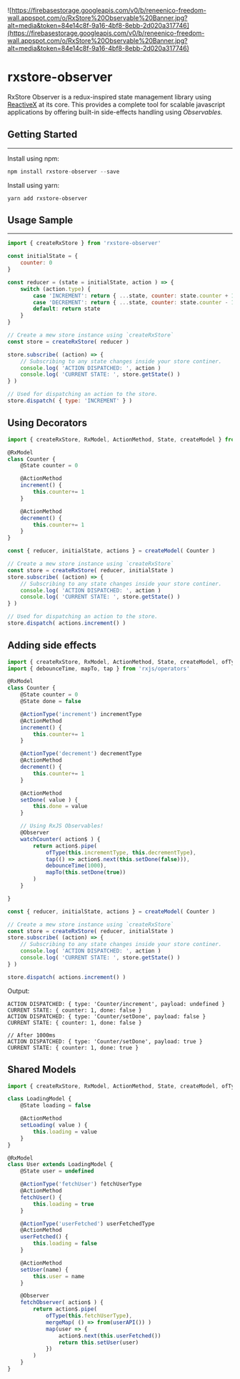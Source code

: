 ![https://firebasestorage.googleapis.com/v0/b/reneenico-freedom-wall.appspot.com/o/RxStore%20Observable%20Banner.jpg?alt=media&token=84e14c8f-9a16-4bf8-8ebb-2d020a317746](https://firebasestorage.googleapis.com/v0/b/reneenico-freedom-wall.appspot.com/o/RxStore%20Observable%20Banner.jpg?alt=media&token=84e14c8f-9a16-4bf8-8ebb-2d020a317746)

# rxstore-observer
RxStore Observer is a redux-inspired state management library using [ReactiveX](http://reactivex.io/) at its core. This provides a complete tool for scalable javascript applications by offering built-in side-effects handling using *Observables.*

## Getting Started

---

Install using npm:

```jsx
npm install rxstore-observer --save
```

Install using yarn:
```
yarn add rxstore-observer
```

## Usage Sample

---

```jsx
import { createRxStore } from 'rxstore-observer'

const initialState = {
    counter: 0
}

const reducer = (state = initialState, action ) => {
    switch (action.type) {
        case 'INCREMENT': return { ...state, counter: state.counter + 1 }
        case 'DECREMENT': return { ...state, counter: state.counter - 1 }
        default: return state
    }
}

// Create a mew store instance using `createRxStore`
const store = createRxStore( reducer )

store.subscribe( (action) => {
    // Subscribing to any state changes inside your store continer.
    console.log( 'ACTION DISPATCHED: ', action )
    console.log( 'CURRENT STATE: ', store.getState() ) 
} )

// Used for dispatching an action to the store.
store.dispatch( { type: 'INCREMENT' } )
```

## Using Decorators
```jsx
import { createRxStore, RxModel, ActionMethod, State, createModel } from 'rxstore-observer'

@RxModel
class Counter {
    @State counter = 0

    @ActionMethod
    increment() {
        this.counter+= 1
    }

    @ActionMethod
    decrement() {
        this.counter+= 1
    }
}

const { reducer, initialState, actions } = createModel( Counter )

// Create a mew store instance using `createRxStore`
const store = createRxStore( reducer, initialState )
store.subscribe( (action) => {
    // Subscribing to any state changes inside your store continer.
    console.log( 'ACTION DISPATCHED: ', action )
    console.log( 'CURRENT STATE: ', store.getState() ) 
} )

// Used for dispatching an action to the store.
store.dispatch( actions.increment() )
```

## Adding side effects
```jsx
import { createRxStore, RxModel, ActionMethod, State, createModel, ofType, Observer, ActionType } from 'rxstore-observer'
import { debounceTime, mapTo, tap } from 'rxjs/operators'

@RxModel
class Counter {
    @State counter = 0
    @State done = false

    @ActionType('increment') incrementType
    @ActionMethod
    increment() {
        this.counter+= 1
    }

    @ActionType('decrement') decrementType
    @ActionMethod
    decrement() {
        this.counter+= 1
    }

    @ActionMethod
    setDone( value ) {
        this.done = value
    }

    // Using RxJS Observables!
    @Observer
    watchCounter( action$ ) {
        return action$.pipe( 
            ofType(this.incrementType, this.decrementType),
            tap(() => action$.next(this.setDone(false))),
            debounceTime(1000),
            mapTo(this.setDone(true))
        )
    }

}

const { reducer, initialState, actions } = createModel( Counter )

// Create a mew store instance using `createRxStore`
const store = createRxStore( reducer, initialState )
store.subscribe( (action) => {
    // Subscribing to any state changes inside your store continer.
    console.log( 'ACTION DISPATCHED: ', action )
    console.log( 'CURRENT STATE: ', store.getState() ) 
} )

store.dispatch( actions.increment() )
```

Output:
```
ACTION DISPATCHED: { type: 'Counter/increment', payload: undefined }
CURRENT STATE: { counter: 1, done: false }
ACTION DISPATCHED: { type: 'Counter/setDone', payload: false }
CURRENT STATE: { counter: 1, done: false }

// After 1000ms
ACTION DISPATCHED: { type: 'Counter/setDone', payload: true }
CURRENT STATE: { counter: 1, done: true }
```


## Shared Models
```ts
import { createRxStore, RxModel, ActionMethod, State, createModel, ofType, Observer, ActionType, Signal } from 'rxstore-observer'

class LoadingModel {
    @State loading = false

    @ActionMethod
    setLoading( value ) {
        this.loading = value
    }
}

@RxModel
class User extends LoadingModel {
    @State user = undefined

    @ActionType('fetchUser') fetchUserType
    @ActionMethod
    fetchUser() {
        this.loading = true
    }

    @ActionType('userFetched') userFetchedType
    @ActionMethod
    userFetched() {
        this.loading = false
    }

    @ActionMethod
    setUser(name) {
        this.user = name
    }

    @Observer
    fetchObserver( action$ ) {
        return action$.pipe(
            ofType(this.fetchUserType),
            mergeMap( () => from(userAPI()) )
            map(user => {
                action$.next(this.userFetched())
                return this.setUser(user)
            })
        )
    }
}
```